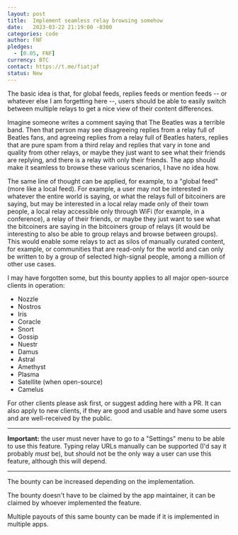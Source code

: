 ```yaml
---
layout: post
title:  Implement seamless relay browsing somehow
date:   2023-03-22 21:19:00 -0300
categories: code
author: FNF
pledges:
  - [0.05, FNF]
currency: BTC
contact: https://t.me/fiatjaf
status: New
---
```


The basic idea is that, for global feeds, replies feeds or mention feeds -- or whatever else I am forgetting here --, users should be able to easily switch between multiple relays to get a nice view of their content differences.

Imagine someone writes a comment saying that The Beatles was a terrible band. Then that person may see disagreeing replies from a relay full of Beatles fans, and agreeing replies from a relay full of Beatles haters, replies that are pure spam from a third relay and replies that vary in tone and quality from other relays, or maybe they just want to see what their friends are replying, and there is a relay with only their friends. The app should make it seamless to browse these various scenarios, I have no idea how.

The same line of thought can be applied, for example, to a "global feed" (more like a local feed). For example, a user may not be interested in whatever the entire world is saying, or what the relays full of bitcoiners are saying, but may be interested in a local relay made only of their town people, a local relay accessible only through WiFi (for example, in a conference), a relay of their friends, or maybe they just want to see what the bitcoiners are saying in the bitcoiners group of relays (it would be interesting to also be able to group relays and browse between groups). This would enable some relays to act as silos of manually curated content, for example, or communities that are read-only for the world and can only be written to by a group of selected high-signal people, among a million of other use cases.

I may have forgotten some, but this bounty applies to all major open-source clients in operation:

 - Nozzle
 - Nostros
 - Iris
 - Coracle
 - Snort
 - Gossip
 - Nuestr
 - Damus
 - Astral
 - Amethyst
 - Plasma
 - Satellite (when open-source)
 - Camelus

For other clients please ask first, or suggest adding here with a PR. It can also apply to new clients, if they are good and usable and have some users and are well-received by the public.

---

**Important:** the user must never have to go to a "Settings" menu to be able to use this feature. Typing relay URLs manually can be supported (I'd say it probably _must_ be), but should not be the only way a user can use this feature, although this will depend.

---

The bounty can be increased depending on the implementation.

The bounty doesn't have to be claimed by the app maintainer, it can be claimed by whoever implemented the feature.

Multiple payouts of this same bounty can be made if it is implemented in multiple apps.
